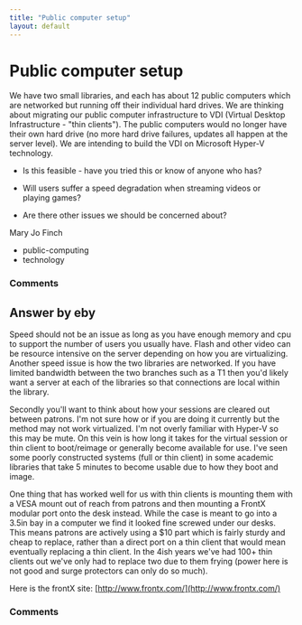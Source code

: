 ```yaml
---
title: "Public computer setup"
layout: default
---
```

Public computer setup
=====================
We have two small libraries, and each has about 12 public computers
which are networked but running off their individual hard drives. We are
thinking about migrating our public computer infrastructure to VDI
(Virtual Desktop Infrastructure - "thin clients"). The public computers
would no longer have their own hard drive (no more hard drive failures,
updates all happen at the server level). We are intending to build the
VDI on Microsoft Hyper-V technology.

-   Is this feasible - have you tried this or know of anyone who has?

-   Will users suffer a speed degradation when streaming videos or\
     playing games?

-   Are there other issues we should be concerned about?


Mary Jo Finch

<ul class="tags"><li class="tag">public-computing</li><li class="tag">technology</li></ul>

### Comments ###


Answer by eby
----------------
Speed should not be an issue as long as you have enough memory and cpu
to support the number of users you usually have. Flash and other video
can be resource intensive on the server depending on how you are
virtualizing. Another speed issue is how the two libraries are
networked. If you have limited bandwidth between the two branches such
as a T1 then you'd likely want a server at each of the libraries so that
connections are local within the library.

Secondly you'll want to think about how your sessions are cleared out
between patrons. I'm not sure how or if you are doing it currently but
the method may not work virtualized. I'm not overly familiar with
Hyper-V so this may be mute. On this vein is how long it takes for the
virtual session or thin client to boot/reimage or generally become
available for use. I've seen some poorly constructed systems (full or
thin client) in some academic libraries that take 5 minutes to become
usable due to how they boot and image.

One thing that has worked well for us with thin clients is mounting them
with a VESA mount out of reach from patrons and then mounting a FrontX
modular port onto the desk instead. While the case is meant to go into a
3.5in bay in a computer we find it looked fine screwed under our desks.
This means patrons are actively using a \$10 part which is fairly sturdy
and cheap to replace, rather than a direct port on a thin client that
would mean eventually replacing a thin client. In the 4ish years we've
had 100+ thin clients out we've only had to replace two due to them
frying (power here is not good and surge protectors can only do so
much).

Here is the frontX site:
[http://www.frontx.com/](http://www.frontx.com/)

### Comments ###

